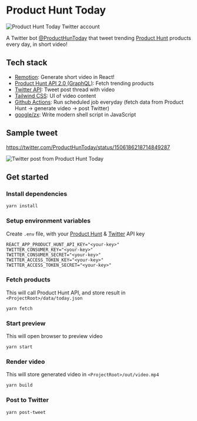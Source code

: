 # Product Hunt Today

<img alt="Product Hunt Today Twitter account" src="https://user-images.githubusercontent.com/8737381/159538213-f5763a39-e12e-4613-af9d-674ab0ce83f0.png">

A Twitter bot [@ProductHunToday](https://twitter.com/ProductHunToday) that tweet trending [Product Hunt](https://www.producthunt.com/) products every day, in short video!

## Tech stack

- [Remotion](https://www.remotion.dev/): Generate short video in React!
- [Product Hunt API 2.0 (GraphQL)](https://api.producthunt.com/v2/docs): Fetch trending products
- [Twitter API](https://developer.twitter.com/en/docs/twitter-api): Tweet post thread with video
- [Tailwind CSS](https://tailwindcss.com/): UI of video content
- [Github Actions](https://github.com/features/actions): Run scheduled job everyday (fetch data from Product Hunt -> generate video -> post Twitter)
- [google/zx](https://github.com/google/zx): Write modern shell script in JavaScript

## Sample tweet

https://twitter.com/ProductHunToday/status/1506186218714849287

<img alt="Twitter post from Product Hunt Today" src="https://user-images.githubusercontent.com/8737381/159538226-27f92c63-b072-4dde-a1f9-865d7df3b8e8.png">

## Get started

### Install dependencies

```console
yarn install
```

### Setup environment variables

Create `.env` file, with your [Product Hunt](https://api.producthunt.com/v2/docs) & [Twitter](https://developer.twitter.com/en/docs/twitter-api) API key

```env
REACT_APP_PRODUCT_HUNT_API_KEY="<your-key>"
TWITTER_CONSUMER_KEY="<your-key>"
TWITTER_CONSUMER_SECRET="<your-key>"
TWITTER_ACCESS_TOKEN_KEY="<your-key>"
TWITTER_ACCESS_TOKEN_SECRET="<your-key>"
```

### Fetch products

This will call Product Hunt API, and store result in `<ProjectRoot>/data/today.json`

```console
yarn fetch
```

### Start preview

This will open browser to preview video

```console
yarn start
```

### Render video

This will store generated video in `<ProjectRoot>/out/video.mp4`

```console
yarn build
```

### Post to Twitter

```console
yarn post-tweet
```

